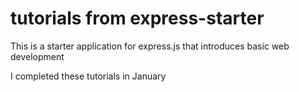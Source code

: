 tutorials from express-starter
===============

This is a starter application for express.js that introduces basic web development


I completed these tutorials in January

